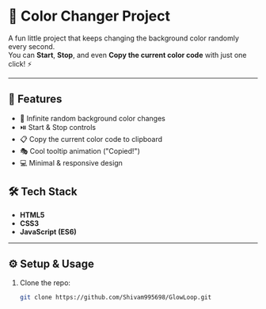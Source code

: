 # 🎨 Color Changer Project

A fun little project that keeps changing the background color randomly every second.  
You can **Start**, **Stop**, and even **Copy the current color code** with just one click! ⚡  

---

## 🚀 Features
- 🌈 Infinite random background color changes  
- ⏯️ Start & Stop controls  
- 📋 Copy the current color code to clipboard  
- 🎭 Cool tooltip animation ("Copied!")  
- 💻 Minimal & responsive design  



## 🛠️ Tech Stack
- **HTML5**  
- **CSS3**  
- **JavaScript (ES6)**  

---

## ⚙️ Setup & Usage
1. Clone the repo:
   ```bash
   git clone https://github.com/Shivam995698/GlowLoop.git
